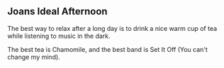 ## Joans Ideal Afternoon

The best way to relax after a long day is to drink a nice warm cup of tea while listening to music in the dark.

The best tea is Chamomile, and the best band is Set It Off (You can't change my mind).
